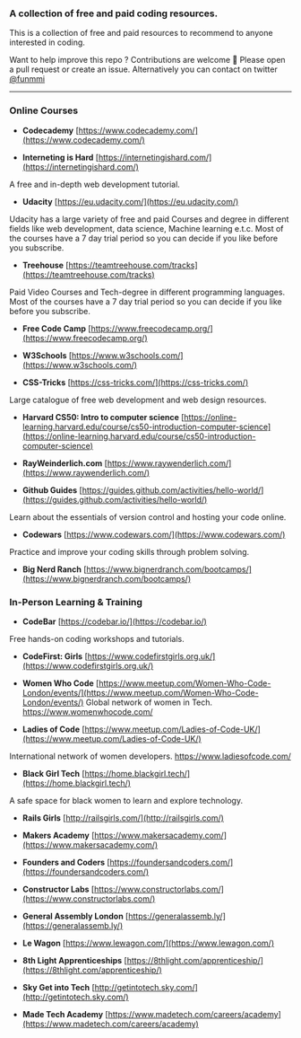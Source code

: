 ### A collection of free and paid coding resources.

This is a collection of free and paid resources to recommend to anyone interested in coding.

Want to help improve this repo ? Contributions are welcome 🙂
Please open a pull request or create an issue. Alternatively you can contact on twitter [@funmmi](https://twitter.com/funmmi)

----

### Online Courses

* **Codecademy** [https://www.codecademy.com/](https://www.codecademy.com/)

* **Interneting is Hard**
[https://internetingishard.com/](https://internetingishard.com/)

A free and in-depth web development tutorial.

* **Udacity**
[https://eu.udacity.com/](https://eu.udacity.com/)

Udacity has a large variety of free and paid Courses and degree in different fields like web development, data science, Machine learning e.t.c. Most of the courses have a 7 day trial period so you can decide if you like before you subscribe.

* **Treehouse**
[https://teamtreehouse.com/tracks](https://teamtreehouse.com/tracks)

Paid Video Courses and Tech-degree in different programming languages. Most of the courses have a 7 day trial period so you can decide if you like before you subscribe.

* **Free Code Camp**
[https://www.freecodecamp.org/](https://www.freecodecamp.org/)

* **W3Schools**
[https://www.w3schools.com/](https://www.w3schools.com/)

* **CSS-Tricks**
[https://css-tricks.com/](https://css-tricks.com/)

Large catalogue of free web development and web design resources.

* **Harvard CS50: Intro to computer science**
[https://online-learning.harvard.edu/course/cs50-introduction-computer-science](https://online-learning.harvard.edu/course/cs50-introduction-computer-science)

* **RayWeinderlich.com**
[https://www.raywenderlich.com/](https://www.raywenderlich.com/)

* **Github Guides**
[https://guides.github.com/activities/hello-world/](https://guides.github.com/activities/hello-world/)

Learn about the essentials of version control and hosting your code online.

* **Codewars**
[https://www.codewars.com/](https://www.codewars.com/)

Practice and improve your coding skills through problem solving.

* **Big Nerd Ranch**
[https://www.bignerdranch.com/bootcamps/](https://www.bignerdranch.com/bootcamps/)


### In-Person Learning & Training

* **CodeBar**
[https://codebar.io/](https://codebar.io/)

Free hands-on coding workshops and tutorials.

* **CodeFirst: Girls**
[https://www.codefirstgirls.org.uk/](https://www.codefirstgirls.org.uk/)

* **Women Who Code**
[https://www.meetup.com/Women-Who-Code-London/events/](https://www.meetup.com/Women-Who-Code-London/events/)
Global network of women in Tech. https://www.womenwhocode.com/

* **Ladies of Code**
[https://www.meetup.com/Ladies-of-Code-UK/](https://www.meetup.com/Ladies-of-Code-UK/)

International network of women developers. https://www.ladiesofcode.com/

* **Black Girl Tech**
[https://home.blackgirl.tech/](https://home.blackgirl.tech/)

A safe space for black women to learn and explore technology.

* **Rails Girls**
[http://railsgirls.com/](http://railsgirls.com/)

* **Makers Academy**
[https://www.makersacademy.com/](https://www.makersacademy.com/)

* **Founders and Coders**
[https://foundersandcoders.com/](https://foundersandcoders.com/)

* **Constructor Labs**
[https://www.constructorlabs.com/](https://www.constructorlabs.com/)

* **General Assembly London**
[https://generalassemb.ly/](https://generalassemb.ly/)

* **Le Wagon**
[https://www.lewagon.com/](https://www.lewagon.com/)

* **8th Light Apprenticeships**
[https://8thlight.com/apprenticeship/](https://8thlight.com/apprenticeship/)

* **Sky Get into Tech**
[http://getintotech.sky.com/](http://getintotech.sky.com/)

* **Made Tech Academy**
[https://www.madetech.com/careers/academy](https://www.madetech.com/careers/academy)
